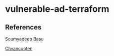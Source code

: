 # vulnerable-ad-terraform

## References
[Soumyadeep Basu](https://sbasu7241.medium.com/auror-project-challenge-1-automated-active-directory-lab-deployment-53e323445f4d)

[Chvancooten](https://github.com/chvancooten/CloudLabsAD)